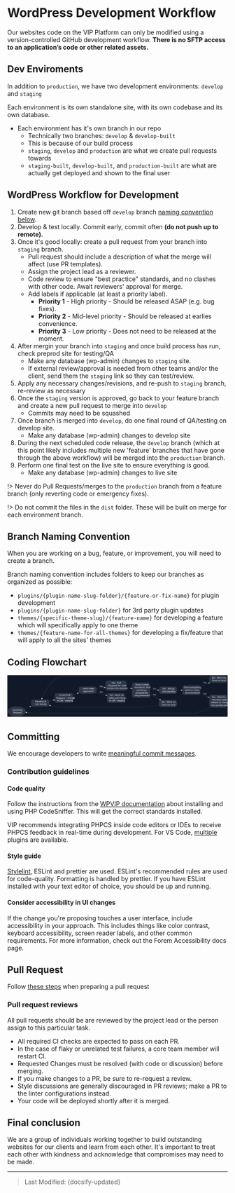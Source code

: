 # WordPress Development Workflow

Our websites code on the VIP Platform can only be modified using a version-controlled GitHub development workflow. **There is no SFTP access to an application’s code or other related assets.**

## Dev Enviroments

In addition to `production`, we have two development environments: `develop` and `staging`

Each environment is its own standalone site, with its own codebase and its own database.

- Each environment has it's own branch in our repo
  - Technically two branches: `develop` & `develop-built`
  - This is because of our build process
  - `staging`, `develop` and `production` are what we create pull requests towards
  - `staging-built`, `develop-built`, and `production-built` are what are actually get deployed and shown to the final user

## WordPress Workflow for Development

1. Create new git branch based off `develop` branch [naming convention below](local-development/wordpress-dev-workflow?id=branch-naming-convention).
2. Develop & test locally. Commit early, commit often **(do not push up to remote)**.
3. Once it's good locally: create a pull request from your branch into `staging` branch.
   - Pull request should include a description of what the merge will affect (use PR templates).
   - Assign the project lead as a reviewer.
   - Code review to ensure "best practice" standards, and no clashes with other code. Await reviewers' approval for merge.
   - Add labels if applicable (at least a priority label).
     - **Priority 1** - High priority - Should be released ASAP (e.g. bug fixes).
     - **Priority 2** - Mid-level priority - Should be released at earlies convenience.
     - **Priority 3** - Low priority - Does not need to be released at the moment.
4. After mergin your branch into `staging` and once build process has run, check preprod site for testing/QA
    - Make any database (wp-admin) changes to `staging` site.
    - If external review/approval is needed from other teams and/or the client, send them the `staging` link so they can test/review.
5. Apply any necessary changes/revisions, and re-push to `staging` branch, re-review as necessary
6. Once the `staging` version is approved, go back to your feature branch and create a new pull request to merge into `develop`
   - Commits may need to be squashed
7. Once branch is merged into `develop`, do one final round of QA/testing on develop site.
   - Make any database (wp-admin) changes to develop site
8. During the next scheduled code release, the `develop` branch (which at this point likely includes multiple new 'feature' branches that have gone through the above workflow) will be merged into the `production` branch.
9. Perform one final test on the live site to ensure everything is good.
   - Make any database (wp-admin) changes to live site

!> Never do Pull Requests/merges to the `production` branch from a feature branch (only reverting code or emergency fixes).

!> Do not commit the files in the `dist` folder. These will be built on merge for each environment branch.

## Branch Naming Convention

When you are working on a bug, feature, or improvement, you will need to create a branch.

Branch naming convention includes folders to keep our branches as organized as possible:

- `plugins/{plugin-name-slug-folder}/{feature-or-fix-name}` for plugin development
- `plugins/{plugin-name-slug-folder}` for 3rd party plugin updates
- `themes/{specific-theme-slug}/{feature-name}` for developing a feature which will specifically apply to one theme
- `themes/{feature-name-for-all-themes}` for developing a fix/feature that will apply to all the sites' themes

## Coding Flowchart

![Web Dev Workflow](./_images/../../_images/web-dev-workflow.svg)

## Committing

We encourage developers to write [meaningful commit messages](https://www.freecodecamp.org/news/how-to-write-better-git-commit-messages/).

### Contribution guidelines

#### Code quality

Follow the instructions from the [WPVIP documentation](https://docs.wpvip.com/how-tos/php_codesniffer/) about installing and using PHP CodeSniffer. This will get the correct standards installed.

VIP recommends integrating PHPCS inside code editors or IDEs to receive PHPCS feedback in real-time during development. For VS Code, [multiple](https://marketplace.visualstudio.com/search?term=phpcs&target=VSCode&category=All%20categories&sortBy=Relevance) plugins are available.

#### Style guide

[Stylelint](https://stylelint.io/), ESLint and prettier are used. ESLint's recommended rules are used for code-quality. Formatting is handled by prettier. If you have ESLint installed with your text editor of choice, you should be up and running.

#### Consider accessibility in UI changes

If the change you're proposing touches a user interface, include accessibility in your approach. This includes things like color contrast, keyboard accessibility, screen reader labels, and other common requirements. For more information, check out the Forem Accessibility docs page.

## Pull Request

Follow [these steps](local-development/preparing-pr.md) when preparing a pull request

### Pull request reviews

All pull requests should be are reviewed by the project lead or the person assign to this particular task.

- All required CI checks are expected to pass on each PR.
- In the case of flaky or unrelated test failures, a core team member will restart CI.
- Requested Changes must be resolved (with code or discussion) before merging.
- If you make changes to a PR, be sure to re-request a review.
- Style discussions are generally discouraged in PR reviews; make a PR to the linter configurations instead.
- Your code will be deployed shortly after it is merged.

## Final conclusion

We are a group of individuals working together to build outstanding websites for our clients and learn from each other. It's important to treat each other with kindness and acknowledge that compromises may need to be made.

----------------------------------------------------------------------

> Last Modified: {docsify-updated}
